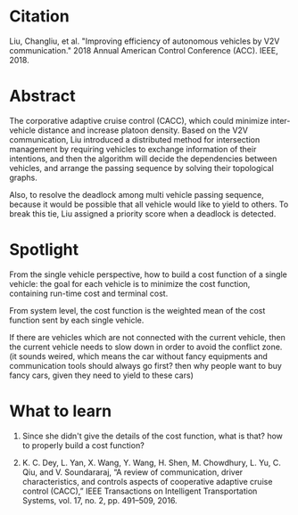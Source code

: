 
# Citation
Liu, Changliu, et al. "Improving efficiency of autonomous vehicles by V2V communication." 2018 Annual American Control Conference (ACC). IEEE, 2018.

# Abstract

The corporative adaptive cruise control (CACC), which could minimize inter-vehicle distance and increase platoon density. Based on the V2V communication, Liu introduced a distributed method for intersection management by requiring vehicles to exchange information of their intentions, and then the algorithm will decide the dependencies between vehicles, and arrange the passing sequence by solving their topological graphs. 

Also, to resolve the deadlock among multi vehicle passing sequence, because it would be possible that all vehicle would like to yield to others. To break this tie, Liu assigned a priority score when a deadlock is detected.

# Spotlight

From the single vehicle perspective, how to build a cost function of a single vehicle: the goal for each vehicle is to minimize the cost function, containing run-time cost and terminal cost.

From system level, the cost function is the weighted mean of the cost function sent by each single vehicle.

If there are vehicles which are not connected with the current vehicle, then the current vehicle needs to slow down in order to avoid the conflict zone. (it sounds weired, which means the car without fancy equipments and communication tools should always go first? then why people want to buy fancy cars, given they need to yield to these cars)

# What to learn 

1. Since she didn't give the details of the cost function, what is that? how to properly build a cost function?

2. K. C. Dey, L. Yan, X. Wang, Y. Wang, H. Shen, M. Chowdhury, L. Yu, C. Qiu, and V. Soundararaj, “A review of communication, driver characteristics, and controls aspects of cooperative adaptive cruise control (CACC),” IEEE Transactions on Intelligent Transportation Systems, vol. 17, no. 2, pp. 491–509, 2016.